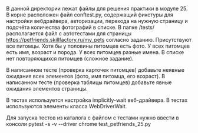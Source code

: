 В данной директории лежат файлы для решения практики в модуле 25.
В корне расположен файл conftest.py, содержащий фикстуры для настройки вебдрайвера, авторизации, перехода на нужную страницу и подсчёта количества фотографий в списке.
В папке /tests/ располагается файл с автотестами для страницы https://petfriends.skillfactory.ru/my_pets согласно заданию.
Присутствуют все питомцы.
Хотя бы у половины питомцев есть фото.
У всех питомцев есть имя, возраст и порода.
У всех питомцев разные имена.
В списке нет повторяющихся питомцев (cложное задание).

В написанном тесте (проверка карточек питомцев) добавьте неявные ожидания всех элементов (фото, имя питомца, его возраст).
В написанном тесте (проверка таблицы питомцев) добавьте явные ожидания элементов страницы.

 В тестах используется настройка implicitly-wait веб-драйвера.
 В тестах используются элементы класса WebDriverWait.
 
  Для запуска тестов из каталога с файлом с тестами нужно ввести в консоли pytest -s -v --driver chrome test_petfriends_25.py
